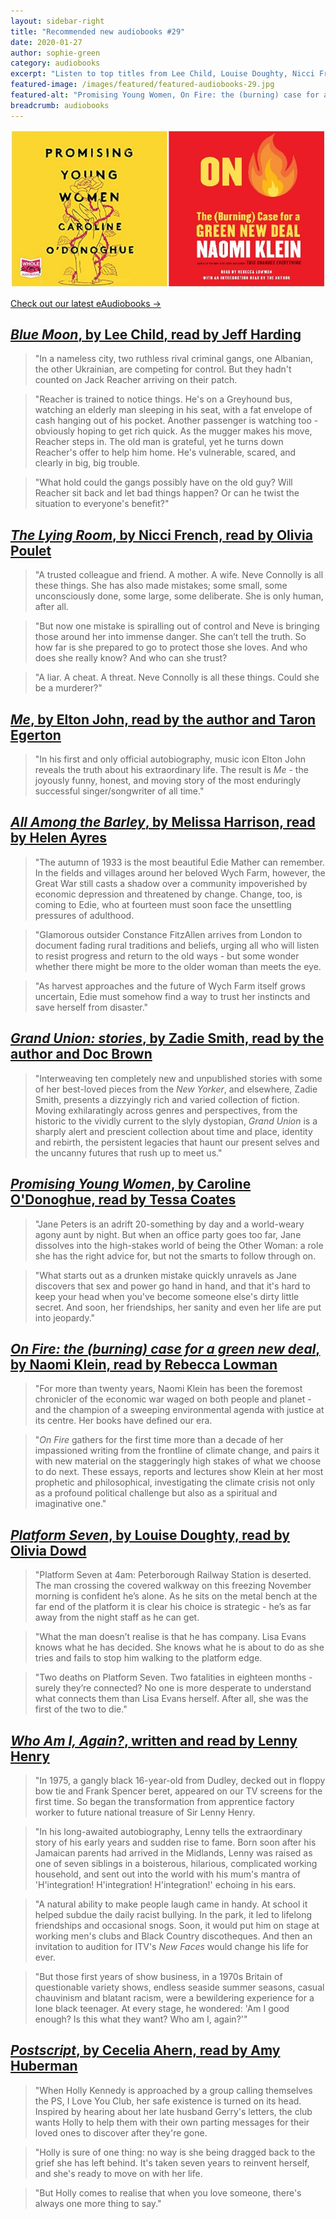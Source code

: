 ```yaml
---
layout: sidebar-right
title: "Recommended new audiobooks #29"
date: 2020-01-27
author: sophie-green
category: audiobooks
excerpt: "Listen to top titles from Lee Child, Louise Doughty, Nicci French and more."
featured-image: /images/featured/featured-audiobooks-29.jpg
featured-alt: "Promising Young Women, On Fire: the (burning) case for a green new deal"
breadcrumb: audiobooks
---
```


![Promising Young Women, On Fire: the (burning) case for a green new deal](/images/featured/featured-audiobooks-29.jpg)

[Check out our latest eAudiobooks &rarr;](/new-suggestions/elibrary-picks/new-eaudiobooks-14/)

## [<cite>Blue Moon</cite>, by Lee Child, read by Jeff Harding](https://suffolk.spydus.co.uk/cgi-bin/spydus.exe/ENQ/OPAC/BIBENQ?BRN=2693438)

> "In a nameless city, two ruthless rival criminal gangs, one Albanian, the other Ukrainian, are competing for control. But they hadn't counted on Jack Reacher arriving on their patch.

> "Reacher is trained to notice things. He's on a Greyhound bus, watching an elderly man sleeping in his seat, with a fat envelope of cash hanging out of his pocket. Another passenger is watching too - obviously hoping to get rich quick. As the mugger makes his move, Reacher steps in. The old man is grateful, yet he turns down Reacher's offer to help him home. He's vulnerable, scared, and clearly in big, big trouble.

> "What hold could the gangs possibly have on the old guy? Will Reacher sit back and let bad things happen? Or can he twist the situation to everyone's benefit?"

## [<cite>The Lying Room</cite>, by Nicci French, read by Olivia Poulet](https://suffolk.spydus.co.uk/cgi-bin/spydus.exe/ENQ/OPAC/BIBENQ?BRN=2630735)

> "A trusted colleague and friend. A mother. A wife. Neve Connolly is all these things. She has also made mistakes; some small, some unconsciously done, some large, some deliberate. She is only human, after all.

> "But now one mistake is spiralling out of control and Neve is bringing those around her into immense danger. She can’t tell the truth. So how far is she prepared to go to protect those she loves. And who does she really know? And who can she trust?

> "A liar. A cheat. A threat. Neve Connolly is all these things. Could she be a murderer?"

## [<cite>Me</cite>, by Elton John, read by the author and Taron Egerton](https://suffolk.spydus.co.uk/cgi-bin/spydus.exe/ENQ/OPAC/BIBENQ?BRN=2679863)

> "In his first and only official autobiography, music icon Elton John reveals the truth about his extraordinary life. The result is <cite>Me</cite> - the joyously funny, honest, and moving story of the most enduringly successful singer/songwriter of all time."

## [<cite>All Among the Barley</cite>, by Melissa Harrison, read by Helen Ayres](https://suffolk.spydus.co.uk/cgi-bin/spydus.exe/ENQ/OPAC/BIBENQ?BRN=2579365)

> "The autumn of 1933 is the most beautiful Edie Mather can remember. In the fields and villages around her beloved Wych Farm, however, the Great War still casts a shadow over a community impoverished by economic depression and threatened by change. Change, too, is coming to Edie, who at fourteen must soon face the unsettling pressures of adulthood.

> "Glamorous outsider Constance FitzAllen arrives from London to document fading rural traditions and beliefs, urging all who will listen to resist progress and return to the old ways - but some wonder whether there might be more to the older woman than meets the eye.

> "As harvest approaches and the future of Wych Farm itself grows uncertain, Edie must somehow find a way to trust her instincts and save herself from disaster."

## [<cite>Grand Union: stories</cite>, by Zadie Smith, read by the author and Doc Brown](https://suffolk.spydus.co.uk/cgi-bin/spydus.exe/ENQ/OPAC/BIBENQ?BRN=2658104)

> "Interweaving ten completely new and unpublished stories with some of her best-loved pieces from the <cite>New Yorker</cite>, and elsewhere, Zadie Smith, presents a dizzyingly rich and varied collection of fiction. Moving exhilaratingly across genres and perspectives, from the historic to the vividly current to the slyly dystopian, <cite>Grand Union</cite> is a sharply alert and prescient collection about time and place, identity and rebirth, the persistent legacies that haunt our present selves and the uncanny futures that rush up to meet us."

## [<cite>Promising Young Women</cite>, by Caroline O'Donoghue, read by Tessa Coates](https://suffolk.spydus.co.uk/cgi-bin/spydus.exe/ENQ/OPAC/BIBENQ?BRN=2630747)

> "Jane Peters is an adrift 20-something by day and a world-weary agony aunt by night. But when an office party goes too far, Jane dissolves into the high-stakes world of being the Other Woman: a role she has the right advice for, but not the smarts to follow through on.  

> "What starts out as a drunken mistake quickly unravels as Jane discovers that sex and power go hand in hand, and that it's hard to keep your head when you've become someone else's dirty little secret. And soon, her friendships, her sanity and even her life are put into jeopardy."

## [<cite>On Fire: the (burning) case for a green new deal</cite>, by Naomi Klein, read by Rebecca Lowman](https://suffolk.spydus.co.uk/cgi-bin/spydus.exe/ENQ/OPAC/BIBENQ?BRN=2657410)

> "For more than twenty years, Naomi Klein has been the foremost chronicler of the economic war waged on both people and planet - and the champion of a sweeping environmental agenda with justice at its centre. Her books have defined our era.

> "<cite>On Fire</cite> gathers for the first time more than a decade of her impassioned writing from the frontline of climate change, and pairs it with new material on the staggeringly high stakes of what we choose to do next. These essays, reports and lectures show Klein at her most prophetic and philosophical, investigating the climate crisis not only as a profound political challenge but also as a spiritual and imaginative one."

## [<cite>Platform Seven</cite>, by Louise Doughty, read by Olivia Dowd](https://suffolk.spydus.co.uk/cgi-bin/spydus.exe/ENQ/OPAC/BIBENQ?BRN=2650974)

> "Platform Seven at 4am: Peterborough Railway Station is deserted. The man crossing the covered walkway on this freezing November morning is confident he’s alone. As he sits on the metal bench at the far end of the platform it is clear his choice is strategic - he’s as far away from the night staff as he can get.

> "What the man doesn’t realise is that he has company. Lisa Evans knows what he has decided. She knows what he is about to do as she tries and fails to stop him walking to the platform edge.

> "Two deaths on Platform Seven. Two fatalities in eighteen months - surely they’re connected? No one is more desperate to understand what connects them than Lisa Evans herself. After all, she was the first of the two to die."

## [<cite>Who Am I, Again?</cite>, written and read by Lenny Henry](https://suffolk.spydus.co.uk/cgi-bin/spydus.exe/ENQ/OPAC/BIBENQ?BRN=2654621)

> "In 1975, a gangly black 16-year-old from Dudley, decked out in floppy bow tie and Frank Spencer beret, appeared on our TV screens for the first time. So began the transformation from apprentice factory worker to future national treasure of Sir Lenny Henry.

> "In his long-awaited autobiography, Lenny tells the extraordinary story of his early years and sudden rise to fame. Born soon after his Jamaican parents had arrived in the Midlands, Lenny was raised as one of seven siblings in a boisterous, hilarious, complicated working household, and sent out into the world with his mum's mantra of 'H'integration! H'integration! H'integration!' echoing in his ears.

> "A natural ability to make people laugh came in handy. At school it helped subdue the daily racist bullying. In the park, it led to lifelong friendships and occasional snogs. Soon, it would put him on stage at working men's clubs and Black Country discotheques. And then an invitation to audition for ITV's <cite>New Faces</cite> would change his life for ever.

> "But those first years of show business, in a 1970s Britain of questionable variety shows, endless seaside summer seasons, casual chauvinism and blatant racism, were a bewildering experience for a lone black teenager. At every stage, he wondered: 'Am I good enough? Is this what they want? Who am I, again?'"

## [<cite>Postscript</cite>, by Cecelia Ahern, read by Amy Huberman](https://suffolk.spydus.co.uk/cgi-bin/spydus.exe/ENQ/OPAC/BIBENQ?BRN=2654155)

> "When Holly Kennedy is approached by a group calling themselves the PS, I Love You Club, her safe existence is turned on its head. Inspired by hearing about her late husband Gerry's letters, the club wants Holly to help them with their own parting messages for their loved ones to discover after they're gone.

> "Holly is sure of one thing: no way is she being dragged back to the grief she has left behind. It's taken seven years to reinvent herself, and she's ready to move on with her life.

> "But Holly comes to realise that when you love someone, there's always one more thing to say."
